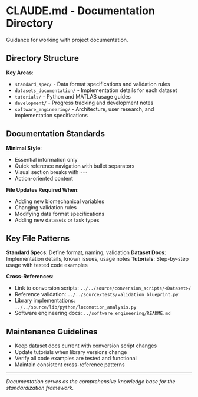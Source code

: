 # CLAUDE.md - Documentation Directory

Guidance for working with project documentation.

## Directory Structure

**Key Areas**:
- `standard_spec/` - Data format specifications and validation rules
- `datasets_documentation/` - Implementation details for each dataset
- `tutorials/` - Python and MATLAB usage guides
- `development/` - Progress tracking and development notes
- `software_engineering/` - Architecture, user research, and implementation specifications

## Documentation Standards

**Minimal Style**:
- Essential information only
- Quick reference navigation with bullet separators
- Visual section breaks with `---`
- Action-oriented content

**File Updates Required When**:
- Adding new biomechanical variables
- Changing validation rules
- Modifying data format specifications
- Adding new datasets or task types

## Key File Patterns

**Standard Specs**: Define format, naming, validation
**Dataset Docs**: Implementation details, known issues, usage notes
**Tutorials**: Step-by-step usage with tested code examples

**Cross-References**:
- Link to conversion scripts: `../../source/conversion_scripts/<Dataset>/`
- Reference validation: `../../source/tests/validation_blueprint.py`
- Library implementations: `../../source/lib/python/locomotion_analysis.py`
- Software engineering docs: `../software_engineering/README.md`

## Maintenance Guidelines

- Keep dataset docs current with conversion script changes
- Update tutorials when library versions change
- Verify all code examples are tested and functional
- Maintain consistent cross-reference patterns

---

*Documentation serves as the comprehensive knowledge base for the standardization framework.*